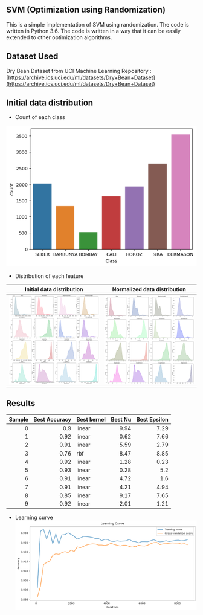 ## SVM (Optimization using Randomization)

This is a simple implementation of SVM using randomization. The code is written in Python 3.6. The code is written in a way that it can be easily extended to other optimization algorithms.

## Dataset Used
Dry Bean Dataset from UCI Machine Learning Repository :
[https://archive.ics.uci.edu/ml/datasets/Dry+Bean+Dataset](https://archive.ics.uci.edu/ml/datasets/Dry+Bean+Dataset)

## Initial data distribution
* Count of each class

![Classes](static/class_count.png)

* Distribution of each feature

| Initial data distribution | Normalized data distribution |
|--------------|------------|
| ![Unnormalized](static/unnormalized.png) | ![Normalized](static/normalized.png) |


## Results
|   Sample |   Best Accuracy | Best kernel   |   Best Nu |   Best Epsilon |
|---------:|----------------:|:--------------|----------:|---------------:|
|        0 |            0.9  | linear        |      9.94 |           7.29 |
|        1 |            0.92 | linear        |      0.62 |           7.66 |
|        2 |            0.91 | linear        |      5.59 |           2.79 |
|        3 |            0.76 | rbf           |      8.47 |           8.85 |
|        4 |            0.92 | linear        |      1.28 |           0.23 |
|        5 |            0.93 | linear        |      0.28 |           5.2  |
|        6 |            0.91 | linear        |      4.72 |           1.6  |
|        7 |            0.91 | linear        |      4.21 |           4.94 |
|        8 |            0.85 | linear        |      9.17 |           7.65 |
|        9 |            0.92 | linear        |      2.01 |           1.21 |

* Learning curve
![Learning curve](static/learning_curve.png)